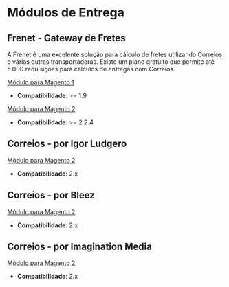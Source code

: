 # Módulos de Entrega

## Frenet - Gateway de Fretes
A Frenet é uma excelente solução para cálculo de fretes utilizando Correios e várias outras transportadoras. Existe um plano gratuito que permite até 5.000 requisições para cálculos de entregas com Correios.

[Módulo para Magento 1](https://github.com/FrenetGatewaydeFretes/frenet_magento)
- **Compatibilidade**: >= 1.9

[Módulo para Magento 2](https://github.com/FrenetGatewaydeFretes/frenet-magento2)
- **Compatibilidade**: >= 2.2.4

## Correios - por Igor Ludgero

[Módulo para Magento 2](https://bitbucket.org/igor_lm/igorludgero_correiosofflinem2/wiki/Home)
- **Compatibilidade**: 2.x

## Correios - por Bleez
[Módulo para Magento 2](https://github.com/Bleez/Bleez-Correios)
- **Compatibilidade**: 2.x

## Correios - por Imagination Media
[Módulo para Magento 2](https://marketplace.magento.com/imaginationmedia-correios.html)
- **Compatibilidade**: 2.x
